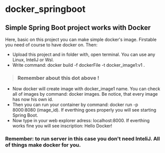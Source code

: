 # docker_springboot
## Simple Spring Boot project works with Docker
Here, basic on this project you can make simple docker's image. Firstable you need of course to have docker on. Then:
- Upload this project and in folder with, open terminal. You can use any Linux, InteliJ or Wsl.
- Write command: docker build -f dockerFile -t docker_image1:v1 .
 > ### Remember about this dot above !
- Now docker will create image with docker_image1 name. You can check all of images by command: docker images. Be notice, that every image has now his own id.
- Then you can run your container by command: docker run -p 8000:8080 (image_id). If everthing goes properly you will see starting Spring Boot.
- Now type in your web explorer adress: localhost:8000. If everthing works fine you will see inscription: Hello Docker!
### Remember: to run server in this case you don't need InteliJ. All of things make docker for you.
